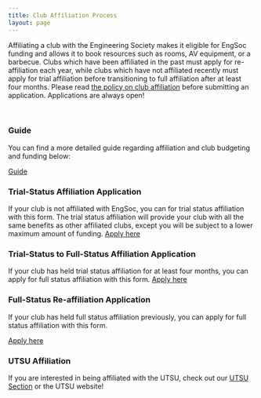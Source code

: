 ```yaml
---
title: Club Affiliation Process
layout: page
---
```


<p>Affiliating a club with the Engineering Society makes it eligible for EngSoc funding and allows it to book resources such as rooms, AV equipment, or a barbecue. Clubs which have been affiliated in the past must apply for re-affiliation each year, while clubs which have not affiliated recently must apply for trial affiliation before transitioning to full affiliation after at least four months. Please read <a href="https://drive.google.com/file/d/131fr_DDU6sE7p2DKIQtcqVucrNmtL5Ne">the policy on club affiliation</a> before submitting an application. Applications are always open! <!--Please note that in order to participate in the clubs fair hosted by the Engineering Society on September 4th, 2019 you will need to have your affiliation application submitted by July 30th 11:59 PM.--> </p> <br>
<h3>Guide</h3>
<p>You can find a more detailed guide regarding affiliation and club budgeting and funding below:</p> <a class="button is-primary" href="../content/finance/Clubs-Guide-to-EngSoc.pdf">Guide </a>
<p></p>
<div>
    <h3>Trial-Status Affiliation Application</h3>
    <p> If your club is not affiliated with EngSoc, you can for trial status affiliation with this form. The trial status affiliation will provide your club with all the same benefits as other affiliated clubs, except you will be subject to a lower maximum amount of funding. <a href="https://docs.google.com/forms/d/e/1FAIpQLSdqFgPQ3vC_FNfJZBJN2LBJSfQoilr-W82-z5wNw4aaEjEeiQ/viewform" target="_blank">Apply here</a> </p>
</div>
<div>
    <h3>Trial-Status to Full-Status Affiliation Application</h3>
    <p> If your club has held trial status affiliation for at least four months, you can apply for full status affiliation with this form. <a href="https://docs.google.com/forms/d/e/1FAIpQLSf7BiDly8Jg5F4iy-RmVEaFZFg92FBB2Ft4d4yOs-bpp9nVvg/viewform" target="_blank">Apply here</a> </p>
</div>
<div>
    <h3>Full-Status Re-affiliation Application</h3> If your club has held full status affiliation previously, you can apply for full status affiliation with this form. <p> <a href="https://docs.google.com/forms/d/e/1FAIpQLSe-oOEtFk2uQsgA3nj9wq1AaI5vAbtUOOYtbpWQcyGG628fxQ/viewform" target="_blank">Apply here</a> </p>
</div>
<div>
    <h3>UTSU Affiliation</h3>
    <p> If you are interested in being affiliated with the UTSU, check out our <a href="../utsu#utsuClubs">UTSU Section</a> or the UTSU website! </p>
</div>
